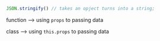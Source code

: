 
 ```JavaScript 
 JSON.stringify() // takes an opject turns into a string;   
 ```

 function --> using `props` to passing data

 class --> using `this.props` to passing data